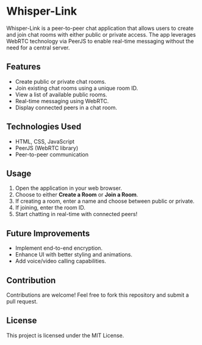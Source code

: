 # Whisper-Link

Whisper-Link is a peer-to-peer chat application that allows users to create and join chat rooms with either public or private access. The app leverages WebRTC technology via PeerJS to enable real-time messaging without the need for a central server.

## Features
- Create public or private chat rooms.
- Join existing chat rooms using a unique room ID.
- View a list of available public rooms.
- Real-time messaging using WebRTC.
- Display connected peers in a chat room.

## Technologies Used
- HTML, CSS, JavaScript
- PeerJS (WebRTC library)
- Peer-to-peer communication

## Usage
1. Open the application in your web browser.
2. Choose to either **Create a Room** or **Join a Room**.
3. If creating a room, enter a name and choose between public or private.
4. If joining, enter the room ID.
5. Start chatting in real-time with connected peers!

## Future Improvements
- Implement end-to-end encryption.
- Enhance UI with better styling and animations.
- Add voice/video calling capabilities.

## Contribution
Contributions are welcome! Feel free to fork this repository and submit a pull request.

## License
This project is licensed under the MIT License.
